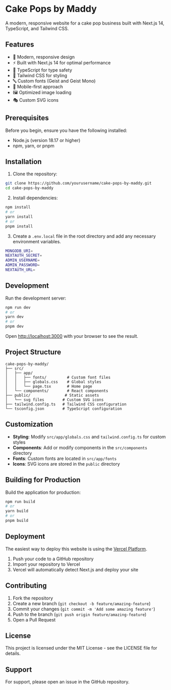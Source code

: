 # Cake Pops by Maddy

A modern, responsive website for a cake pop business built with Next.js 14, TypeScript, and Tailwind CSS.

## Features

- 🎨 Modern, responsive design
- ⚡ Built with Next.js 14 for optimal performance
- 🎯 TypeScript for type safety
- 💅 Tailwind CSS for styling
- 🔤 Custom fonts (Geist and Geist Mono)
- 📱 Mobile-first approach
- 🖼️ Optimized image loading
- 🎭 Custom SVG icons

## Prerequisites

Before you begin, ensure you have the following installed:
- Node.js (version 18.17 or higher)
- npm, yarn, or pnpm

## Installation

1. Clone the repository:
```bash
git clone https://github.com/yourusername/cake-pops-by-maddy.git
cd cake-pops-by-maddy
```

2. Install dependencies:
```bash
npm install
# or
yarn install
# or
pnpm install
```

3. Create a `.env.local` file in the root directory and add any necessary environment variables.
```bash
MONGODB_URI= 
NEXTAUTH_SECRET= 
ADMIN_USERNAME= 
ADMIN_PASSWORD= 
NEXTAUTH_URL= 
```

## Development

Run the development server:

```bash
npm run dev
# or
yarn dev
# or
pnpm dev
```

Open [http://localhost:3000](http://localhost:3000) with your browser to see the result.

## Project Structure

```
cake-pops-by-maddy/
├── src/
│   ├── app/
│   │   ├── fonts/         # Custom font files
│   │   ├── globals.css    # Global styles
│   │   └── page.tsx       # Home page
│   └── components/        # React components
├── public/               # Static assets
│   └── svg files        # Custom SVG icons
├── tailwind.config.ts   # Tailwind CSS configuration
└── tsconfig.json        # TypeScript configuration
```

## Customization

- **Styling**: Modify `src/app/globals.css` and `tailwind.config.ts` for custom styles
- **Components**: Add or modify components in the `src/components` directory
- **Fonts**: Custom fonts are located in `src/app/fonts`
- **Icons**: SVG icons are stored in the `public` directory

## Building for Production

Build the application for production:

```bash
npm run build
# or
yarn build
# or
pnpm build
```

## Deployment

The easiest way to deploy this website is using the [Vercel Platform](https://vercel.com/new).

1. Push your code to a GitHub repository
2. Import your repository to Vercel
3. Vercel will automatically detect Next.js and deploy your site

## Contributing

1. Fork the repository
2. Create a new branch (`git checkout -b feature/amazing-feature`)
3. Commit your changes (`git commit -m 'Add some amazing feature'`)
4. Push to the branch (`git push origin feature/amazing-feature`)
5. Open a Pull Request

## License

This project is licensed under the MIT License - see the LICENSE file for details.

## Support

For support, please open an issue in the GitHub repository.
